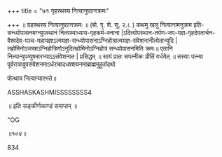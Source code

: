 +++
title = "७१ गृहस्थस्य नित्यानुष्ठानक्रमः"

+++
॥ ग्रहस्थस्य नित्यानुष्ठानक्रमः ॥ (बो. गृ. शे. सू. २.८ ) कथमु खलु नित्यानामनुक्रम इति-सन्ध्योपासनमग्न्युपस्थानं नित्यस्वाध्याय-गृहकर्म-स्नाना |ऽदित्योपस्थान-तर्पण-जप-यज्ञ-गृहदेवतार्चन-वैश्वदेव-पञ्च-महायज्ञाऽत्मयज्ञ-सन्ध्योपासनाऽग्निहोत्रात्मयज्ञ-संवेशनानीत्येतान्युदि | तहोमिनोऽजस्राऽग्निहोत्रिणोऽनुदितहोमिनोऽग्निहोत्रं सन्ध्योपासनमिति क्रमः॥ एतानि नित्यान्युपव्युषमारभ्याऽऽसंवेशनात | प्रसिद्धम् ॥ सायं प्रातः सपत्नीकः प्रीतिं वर्धयेत् ॥ तस्याः पत्न्या पूर्वरात्रावुपसंवेशनमाऽर्धराबादधश्शयनमाब्राह्ममुहूर्तादथो

पोत्थाय नित्यान्यारभते॥

ASSHASKASHMISSSSSSSS4

॥ इति सङ्कीर्णकाण्डं समाप्तम् ॥

"OG

॥१०४॥

834